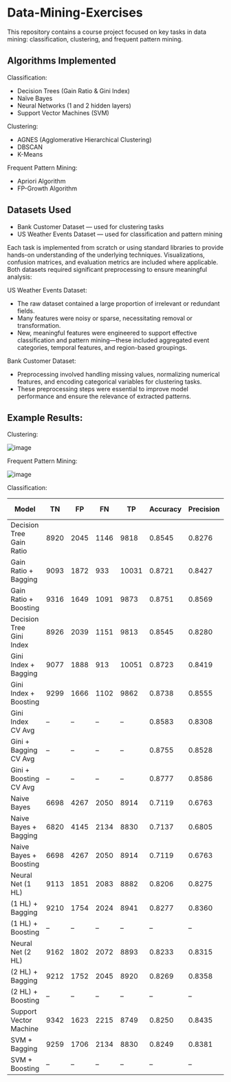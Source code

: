 # Data-Mining-Exercises
This repository contains a course project focused on key tasks in data mining: classification, clustering, and frequent pattern mining.

## Algorithms Implemented
Classification:
- Decision Trees (Gain Ratio & Gini Index)
- Naïve Bayes
- Neural Networks (1 and 2 hidden layers)
- Support Vector Machines (SVM)

Clustering:
- AGNES (Agglomerative Hierarchical Clustering)
- DBSCAN
- K-Means

Frequent Pattern Mining:
- Apriori Algorithm
- FP-Growth Algorithm

## Datasets Used
- Bank Customer Dataset — used for clustering tasks
- US Weather Events Dataset — used for classification and pattern mining

Each task is implemented from scratch or using standard libraries to provide hands-on understanding of the underlying techniques. Visualizations, confusion matrices, and evaluation metrics are included where applicable. 
Both datasets required significant preprocessing to ensure meaningful analysis:

US Weather Events Dataset:
- The raw dataset contained a large proportion of irrelevant or redundant fields.
- Many features were noisy or sparse, necessitating removal or transformation.
- New, meaningful features were engineered to support effective classification and pattern mining—these included aggregated event categories, temporal features, and region-based groupings.

Bank Customer Dataset:
- Preprocessing involved handling missing values, normalizing numerical features, and encoding categorical variables for clustering tasks.
- These preprocessing steps were essential to improve model performance and ensure the relevance of extracted patterns.

## Example Results:
Clustering:

![image](https://github.com/user-attachments/assets/a75e1f74-d57b-4c44-afc6-7837da5c47c1)

Frequent Pattern Mining:

![image](https://github.com/user-attachments/assets/e111b7c9-718c-4870-b1b6-771c26c95974)

Classification:

| Model                             | TN   | FP   | FN   | TP    | Accuracy | Precision | Recall | F1 Score |
|----------------------------------|------|------|------|-------|----------|-----------|--------|----------|
| Decision Tree Gain Ratio         | 8920 | 2045 | 1146 | 9818  | 0.8545   | 0.8276    | 0.8955 | 0.8602   |
| Gain Ratio + Bagging             | 9093 | 1872 | 933  | 10031 | 0.8721   | 0.8427    | 0.9149 | 0.8773   |
| Gain Ratio + Boosting            | 9316 | 1649 | 1091 | 9873  | 0.8751   | 0.8569    | 0.9005 | 0.8781   |
| Decision Tree Gini Index         | 8926 | 2039 | 1151 | 9813  | 0.8545   | 0.8280    | 0.8950 | 0.8602   |
| Gini Index + Bagging             | 9077 | 1888 | 913  | 10051 | 0.8723   | 0.8419    | 0.9167 | 0.8777   |
| Gini Index + Boosting            | 9299 | 1666 | 1102 | 9862  | 0.8738   | 0.8555    | 0.8995 | 0.8769   |
| Gini Index CV Avg                | –    | –    | –    | –     | 0.8583   | 0.8308    | 0.9001 | 0.8639   |
| Gini + Bagging CV Avg            | –    | –    | –    | –     | 0.8755   | 0.8528    | 0.9076 | 0.8794   |
| Gini + Boosting CV Avg           | –    | –    | –    | –     | 0.8777   | 0.8586    | 0.9044 | 0.8809   |
| Naive Bayes                      | 6698 | 4267 | 2050 | 8914  | 0.7119   | 0.6763    | 0.8130 | 0.7384   |
| Naive Bayes + Bagging            | 6820 | 4145 | 2134 | 8830  | 0.7137   | 0.6805    | 0.8054 | 0.7377   |
| Naive Bayes + Boosting           | 6698 | 4267 | 2050 | 8914  | 0.7119   | 0.6763    | 0.8130 | 0.7384   |
| Neural Net (1 HL)                | 9113 | 1851 | 2083 | 8882  | 0.8206   | 0.8275    | 0.8100 | 0.8187   |
| (1 HL) + Bagging                 | 9210 | 1754 | 2024 | 8941  | 0.8277   | 0.8360    | 0.8154 | 0.8256   |
| (1 HL) + Boosting                | –    | –    | –    | –     | –        | –         | –      | –        |
| Neural Net (2 HL)                | 9162 | 1802 | 2072 | 8893  | 0.8233   | 0.8315    | 0.8110 | 0.8211   |
| (2 HL) + Bagging                 | 9212 | 1752 | 2045 | 8920  | 0.8269   | 0.8358    | 0.8135 | 0.8245   |
| (2 HL) + Boosting                | –    | –    | –    | –     | –        | –         | –      | –        |
| Support Vector Machine           | 9342 | 1623 | 2215 | 8749  | 0.8250   | 0.8435    | 0.7980 | 0.8201   |
| SVM + Bagging                    | 9259 | 1706 | 2134 | 8830  | 0.8249   | 0.8381    | 0.8054 | 0.8214   |
| SVM + Boosting                   | –    | –    | –    | –     | –        | –         | –      | –        |
